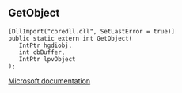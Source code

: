 ## GetObject

```
[DllImport("coredll.dll", SetLastError = true)]
public static extern int GetObject(
   IntPtr hgdiobj,
   int cbBuffer,
   IntPtr lpvObject
);
```

[Microsoft documentation](TODO)
